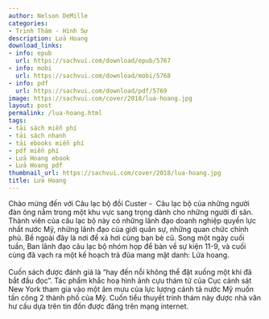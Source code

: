 ```yaml
---
author: Nelson DeMille
categories:
- Trinh Thám - Hình Sự
description: Lửa Hoang
download_links:
- info: epub
  url: https://sachvui.com/download/epub/5767
- info: mobi
  url: https://sachvui.com/download/mobi/5768
- info: pdf
  url: https://sachvui.com/download/pdf/5769
image: https://sachvui.com/cover/2018/lua-hoang.jpg
layout: post
permalink: /lua-hoang.html
tags:
- tải sách miễn phí
- tải sách nhanh
- tải ebooks miễn phí
- pdf miễn phí
- Lửa Hoang ebook
- Lửa Hoang pdf
thumbnail_url: https://sachvui.com/cover/2018/lua-hoang.jpg
title: Lửa Hoang
---
```


 <div class="item-desc text-justify"> <p>Chào mừng đến với Câu lạc bộ đồi Custer -  Câu lạc bộ của những người đàn ông nằm trong một khu vực sang trọng dành cho những người đi săn. Thành viên của câu lạc bộ này có những lãnh đạo doanh nghiệp quyền lực nhất nước Mỹ, những lãnh đạo của giới quân sự, những quan chức chính phủ. Bề ngoài đây là nơi để xả hơi cùng bạn bè cũ. Song một ngày cuối tuần, Ban lãnh đạo câu lạc bộ nhóm họp để bàn về sự kiện 11-9, và cuối cùng đã vạch ra một kế hoạch trả đũa mang mật danh: Lửa hoang.<br><br>Cuốn sách được đánh giá là “hay đến nỗi không thể đặt xuống một khi đã bắt đầu đọc”. Tác phẩm khắc hoạ hình ảnh cựu thám tử của Cục cảnh sát New York tham gia vào một âm mưu của lực lượng cánh tả nước Mỹ muốn tấn công 2 thành phố của Mỹ. Cuốn tiểu thuyết trinh thám này được nhà văn hư cấu dựa trên tin đồn được đăng trên mạng internet.</p> </div>